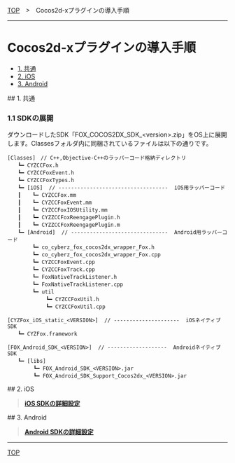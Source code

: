 [TOP](../../README.md)　>　Cocos2d-xプラグインの導入手順

---

# Cocos2d-xプラグインの導入手順

* [1. 共通](#common)
* [2. iOS](./README.md#ios)
* [3. Android](./README.md#android)


<div id="common"></div>
## 1. 共通

### 1.1 SDKの展開

ダウンロードしたSDK「FOX_COCOS2DX_SDK_&lt;version&gt;.zip」をOS上に展開します。Classesフォルダ内に同梱されているファイルは以下の通りです。

```
[Classes]　// C++,Objective-C++のラッパーコード格納ディレクトリ
　　┗━ CYZCCFox.h
　　┗━ CYZCCFoxEvent.h
　　┗━ CYZCCFoxTypes.h
　　┗━ [iOS]  // -----------------------------------  iOS用ラッパーコード
　　┃　  ┗━ CYZCCFox.mm
　　┃　  ┗━ CYZCCFoxEvent.mm
　　┃　  ┗━ CYZCCFoxIOSUtility.mm
　　┃　  ┗━ CYZZCCFoxReengagePlugin.h
　　┃　  ┗━ CYZZCCFoxReengagePlugin.m
　　┗━ [Android]  // -------------------------------  Android用ラッパーコード
　　 　  ┗━ co_cyberz_fox_cocos2dx_wrapper_Fox.h
　　 　  ┗━ co_cyberz_fox_cocos2dx_wrapper_Fox.cpp
　　 　  ┗━ CYZCCFoxEvent.cpp
　　 　  ┗━ CYZCCFoxTrack.cpp
　　 　  ┗━ FoxNativeTrackListener.h
　　 　  ┗━ FoxNativeTrackListener.cpp
　　 　  ┗━ util
　　 　 　　  ┗━ CYZCCFoxUtil.h
　　 　 　　  ┗━ CYZCCFoxUtil.cpp

[CYZFox_iOS_static_<VERSION>]  // ---------------------  iOSネイティブSDK
　　┗━ CYZFox.framework

[FOX_Android_SDK_<VERSION>]  // -------------------  AndroidネイティブSDK
　　┗━ [libs]
　　　　　┗━ FOX_Android_SDK_<VERSION>.jar
　　　　　┗━ FOX_Android_SDK_Support_Cocos2dx_<VERSION>.jar
```


<div id="ios"></div>
## 2. iOS

> **[iOS SDKの詳細設定](./ios/README.md)**

<div id="android"></div>
## 3. Android

> **[Android SDKの詳細設定](./android/README.md)**

---
[TOP](../../README.md)
